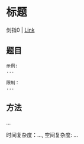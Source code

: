 # 标题
剑指0 | [Link](http)

## 题目

```
示例:
...

限制：
...
```

## 方法
...

时间复杂度：..., 空间复杂度: ...
```python

```